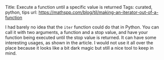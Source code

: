 Title: Execute a function until a specific value is returned
Tags: curated, python, tips
url: https://mathspp.com/blog/til/making-an-iterator-out-of-a-function

I had barely no idea that the `iter` function could do that in Python. You can call it with two arguments, a function and a stop value, and have your function being executed until the stop value is returned. It can have some interesting usages, as shown in the article. I would not use it all over the place because it looks like a bit dark magic but still a nice tool to keep in mind.
